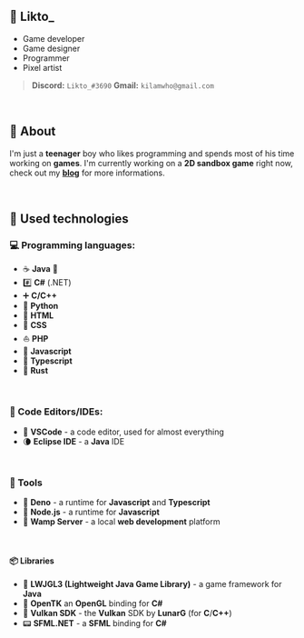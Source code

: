 ## 🎲 Likto_
* Game developer
* Game designer
* Programmer
* Pixel artist

> **Discord:** ``Likto_#3690``
> **Gmail:** ``kilamwho@gmail.com``

<br>

## 📓 About
I'm just a **teenager** boy who likes programming and spends 
most of his time working on **games**. I'm currently working 
on a **2D sandbox game** right now, check out my **[blog](https://likto.tumblr.com/)** for 
more informations.

<br>

## 🔭 Used technologies

### 💻 Programming languages:

* ☕ **Java** 🌟
* #️⃣ **C#** (.NET)
* ➕ **C/C++**
* 🐍 **Python**
* 🔌 **HTML**
* 🎨 **CSS**
* ⛵ **PHP**
* 🌠 **Javascript**
* 🌠 **Typescript**
* 🦀 **Rust**

<br>

### 📝 Code Editors/IDEs:

* 🔀 **VSCode** - a code editor, used for almost everything
* 🌘 **Eclipse IDE** - a **Java** IDE

<br>

### 🔧 Tools

* 🦕 **Deno** - a runtime for **Javascript** and **Typescript**
* 🌟 **Node.js** - a runtime for **Javascript**
* 🔌 **Wamp Server** - a local **web development** platform

<br>

#### 📦 Libraries

* 🧱 **LWJGL3 (Lightweight Java Game Library)** - a game framework for **Java**
* 🧿 **OpenTK** an **OpenGL** binding for **C#**
* 🌋 **Vulkan SDK** - the **Vulkan** SDK by **LunarG** (for **C**/**C++**)
* 📟 **SFML.NET** - a **SFML** binding for **C#**

<br>
